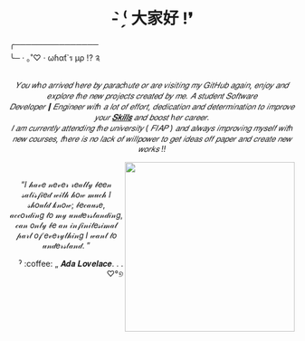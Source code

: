 
<div>
  <h1 align="center" >
    <b>- ̗̀⁽ 大家好 !❜</b>
  </h1>
  
  <p>
    ╭─────────────── <br>
    ╰─ · ｡˚♡ · ωɦαƭ`ร µρ !? ༉
  </p> 
  
  <p align="center" >
    <i>
      𝑌𝑜𝑢 𝑤ℎ𝑜 𝑎𝑟𝑟𝑖𝑣𝑒𝑑 ℎ𝑒𝑟𝑒 𝑏𝑦 𝑝𝑎𝑟𝑎𝑐ℎ𝑢𝑡𝑒 𝑜𝑟 𝑎𝑟𝑒 𝑣𝑖𝑠𝑖𝑡𝑖𝑛𝑔 𝑚𝑦 𝐺𝑖𝑡𝐻𝑢𝑏 𝑎𝑔𝑎𝑖𝑛, 𝑒𝑛𝑗𝑜𝑦 𝑎𝑛𝑑 𝑒𝑥𝑝𝑙𝑜𝑟𝑒 𝑡ℎ𝑒 𝑛𝑒𝑤 𝑝𝑟𝑜𝑗𝑒𝑐𝑡𝑠 𝑐𝑟𝑒𝑎𝑡𝑒𝑑 𝑏𝑦 𝑚𝑒. 𝐴 𝑠𝑡𝑢𝑑𝑒𝑛𝑡 𝑆𝑜𝑓𝑡𝑤𝑎𝑟𝑒 𝐷𝑒𝑣𝑒𝑙𝑜𝑝𝑒𝑟┃𝐸𝑛𝑔𝑖𝑛𝑒𝑒𝑟 𝑤𝑖𝑡ℎ 𝑎 𝑙𝑜𝑡 𝑜𝑓  
      𝑒𝑓𝑓𝑜𝑟𝑡, 𝑑𝑒𝑑𝑖𝑐𝑎𝑡𝑖𝑜𝑛 𝑎𝑛𝑑 𝑑𝑒𝑡𝑒𝑟𝑚𝑖𝑛𝑎𝑡𝑖𝑜𝑛 𝑡𝑜 𝑖𝑚𝑝𝑟𝑜𝑣𝑒 𝑦𝑜𝑢𝑟 <a href="https://github.com/LlynS2/My_Skills"><b>𝑆𝑘𝑖𝑙𝑙𝑠</b></a> 𝑎𝑛𝑑 𝑏𝑜𝑜𝑠𝑡 ℎ𝑒𝑟 𝑐𝑎𝑟𝑒𝑒𝑟.<br>𝐼 𝑎𝑚 𝑐𝑢𝑟𝑟𝑒𝑛𝑡𝑙𝑦 𝑎𝑡𝑡𝑒𝑛𝑑𝑖𝑛𝑔 𝑡ℎ𝑒 
      𝑢𝑛𝑖𝑣𝑒𝑟𝑠𝑖𝑡𝑦 ( 𝐹𝐼𝐴𝑃 ) 𝑎𝑛𝑑 𝑎𝑙𝑤𝑎𝑦𝑠 𝑖𝑚𝑝𝑟𝑜𝑣𝑖𝑛𝑔 𝑚𝑦𝑠𝑒𝑙𝑓 𝑤𝑖𝑡ℎ 𝑛𝑒𝑤 𝑐𝑜𝑢𝑟𝑠𝑒𝑠, 𝑡ℎ𝑒𝑟𝑒 𝑖𝑠 𝑛𝑜 𝑙𝑎𝑐𝑘 𝑜𝑓 𝑤𝑖𝑙𝑙𝑝𝑜𝑤𝑒𝑟 𝑡𝑜 𝑔𝑒𝑡 𝑖𝑑𝑒𝑎𝑠 𝑜𝑓𝑓 𝑝𝑎𝑝𝑒𝑟 𝑎𝑛𝑑 𝑐𝑟𝑒𝑎𝑡𝑒 𝑛𝑒𝑤 𝑤𝑜𝑟𝑘𝑠 !!
    </i>
  </p>
  
  <img align="right" height="300px" src="https://www.pngkey.com/png/full/672-6722040_your-customers-live-in-a-digital-world-today.png">
  
</div> 

<br>
   
<div> 
   
   <p align="center">
     “𝐼 𝒽𝒶𝓋𝑒 𝓃𝑒𝓋𝑒𝓇 𝓇𝑒𝒶𝓁𝓁𝓎 𝒷𝑒𝑒𝓃 𝓈𝒶𝓉𝒾𝓈𝒻𝒾𝑒𝒹 𝓌𝒾𝓉𝒽 𝒽𝑜𝓌 𝓂𝓊𝒸𝒽 𝐼 𝓈𝒽𝑜𝓊𝓁𝒹 𝓀𝓃𝑜𝓌; 𝒷𝑒𝒸𝒶𝓊𝓈𝑒, 𝒶𝒸𝒸𝑜𝓇𝒹𝒾𝓃𝑔 𝓉𝑜 𝓂𝓎 𝓊𝓃𝒹𝑒𝓇𝓈𝓉𝒶𝓃𝒹𝒾𝓃𝑔, 𝒸𝒶𝓃 𝑜𝓃𝓁𝓎 𝒷𝑒 𝒶𝓃 𝒾𝓃𝒻𝒾𝓃𝒾𝓉𝑒𝓈𝒾𝓂𝒶𝓁 𝓅𝒶𝓇𝓉 𝑜𝒻 𝑒𝓋𝑒𝓇𝓎𝓉𝒽𝒾𝓃𝑔 𝐼 𝓌𝒶𝓃𝓉 𝓉𝑜 𝓊𝓃𝒹𝑒𝓇𝓈𝓉𝒶𝓃𝒹. ”
   </p>
  
  <p align="right">
    ˀ :coffee: „ 𝑨𝒅𝒂 𝑳𝒐𝒗𝒆𝒍𝒂𝒄𝒆. . . ♡°୭
   </p>
   
 </div>
 
 
  
 
 
 
  

  
  
 
